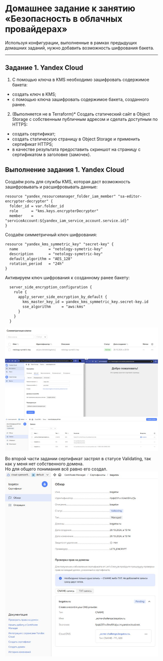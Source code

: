 # Домашнее задание к занятию «Безопасность в облачных провайдерах»

Используя конфигурации, выполненные в рамках предыдущих домашних заданий, нужно добавить возможность шифрования бакета.

---
## Задание 1. Yandex Cloud

1. С помощью ключа в KMS необходимо зашифровать содержимое бакета:

 - создать ключ в KMS;
 - с помощью ключа зашифровать содержимое бакета, созданного ранее.
2. (Выполняется не в Terraform)* Создать статический сайт в Object Storage c собственным публичным адресом и сделать доступным по HTTPS:

 - создать сертификат;
 - создать статическую страницу в Object Storage и применить сертификат HTTPS;
 - в качестве результата предоставить скриншот на страницу с сертификатом в заголовке (замочек).

## Выполнение задания 1. Yandex Cloud
Создаём роль для службы KMS, которая даст возможность зашифровывать и расшифровывать данные:

```
resource "yandex_resourcemanager_folder_iam_member" "sa-editor-encrypter-decrypter" {
  folder_id = var.folder_id
  role      = "kms.keys.encrypterDecrypter"
  member    = "serviceAccount:${yandex_iam_service_account.service.id}"
}
```

Создаём симметричный ключ шифрования:

```
resource "yandex_kms_symmetric_key" "secret-key" {
  name              = "netology-symetric-key"
  description       = "netology-symetric-key"
  default_algorithm = "AES_128"
  rotation_period   = "24h"
}
```

Активируем ключ шифрования к созданному ранее бакету:

```
  server_side_encryption_configuration {
    rule {
      apply_server_side_encryption_by_default {
        kms_master_key_id = yandex_kms_symmetric_key.secret-key.id
        sse_algorithm     = "aws:kms"
      }
    }
  }
```

<img src="https://github.com/RoadMania/netology_git/blob/main/screens/cloud7.jpg"> </div> <br>
<img src="https://github.com/RoadMania/netology_git/blob/main/screens/cloud8.jpg"> </div> <br>
<img src="https://github.com/RoadMania/netology_git/blob/main/screens/cloud9.jpg"> </div> <br>

Во второй части задании сертификат застрял в статусе Validating, так как у меня нет собственного домена. <br> Но для общего понимания всё равно его создал.
<img src="https://github.com/RoadMania/netology_git/blob/main/screens/cloud10.jpg"> </div> <br>
